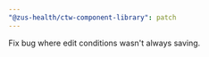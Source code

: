 ```yaml
---
"@zus-health/ctw-component-library": patch
---
```


Fix bug where edit conditions wasn't always saving.
